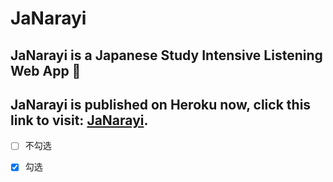 # JaNarayi
## JaNarayi is a Japanese Study Intensive Listening Web App :blue_book: <br>
## JaNarayi is published on Heroku now, click this link to visit: [JaNarayi](https://janarayi.herokuapp.com/).
- [ ] 不勾选
- [x] 勾选


